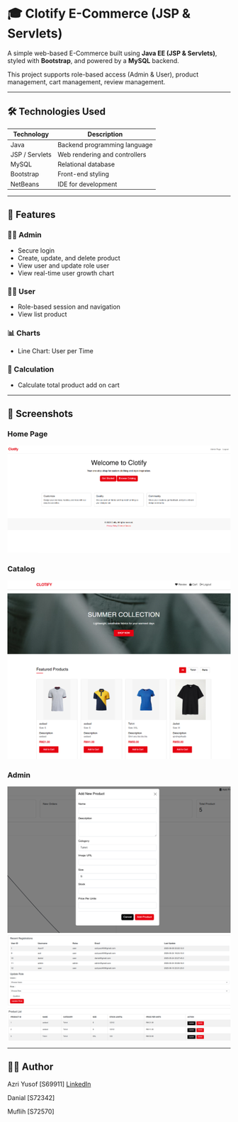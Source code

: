 
# 🎓 Clotify E-Commerce (JSP & Servlets)

A simple web-based E-Commerce built using **Java EE (JSP & Servlets)**, styled with **Bootstrap**, and powered by a **MySQL** backend.

This project supports role-based access (Admin & User), product management, cart management, review management.

---

## 🛠️ Technologies Used

| Technology     | Description                      |
|----------------|----------------------------------|
| Java           | Backend programming language     |
| JSP / Servlets | Web rendering and controllers    |
| MySQL          | Relational database              |
| Bootstrap      | Front-end styling                |
| NetBeans       | IDE for development              |

---

## 🚀 Features

### 👨‍💼 Admin

- Secure login
- Create, update, and delete product
- View user and update role user
- View real-time user growth chart

### 👨‍🎓 User

- Role-based session and navigation
- View list product

### 📊 Charts

- Line Chart: User per Time

### 📄 Calculation
- Calculate total product add on cart

---

## 📸 Screenshots

### Home Page
![HomePage](homepage.png)

### Catalog
![Catalog](catalog.png)

### Admin
![Add Product](addProduct.png)
![List](admin.png)

---

## 👨‍💻 Author

Azri Yusof [S69911]
[LinkedIn](https://www.linkedin.com/in/azriyusof49?lipi=urn%3Ali%3Apage%3Ad_flagship3_profile_view_base_contact_details%3BnwNuuhRhQhmJa4S%2BKZb1ig%3D%3D)

Danial [S72342]


Muflih [S72570]
